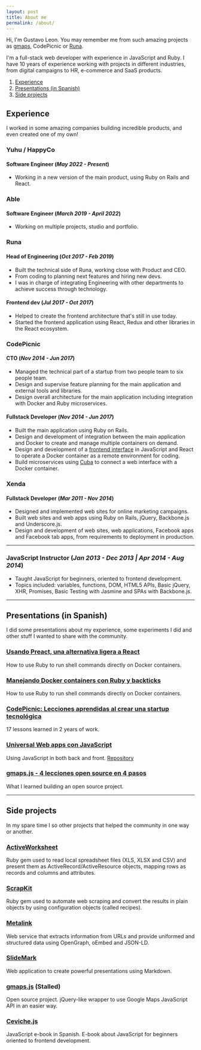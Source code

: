 ```yaml
---
layout: post
title: About me
permalink: /about/
---
```


Hi, I'm Gustavo Leon. You may remember me from such amazing projects as [gmaps](https://hpneo.dev/gmaps "gmaps.js: Google Maps API with less pain and more fun"), CodePicnic or [Runa](https://runahr.com "Payroll and HR software for SMB").

I'm a full-stack web developer with experience in JavaScript and Ruby. I have 10 years of experience working with projects in different industries, from digital campaigns to HR, e-commerce and SaaS products.

1. [Experience](#experience)
2. [Presentations (in Spanish)](#presentations-in-spanish)
3. [Side projects](#side-projects)

## Experience

I worked in some amazing companies building incredible products, and even created one of my own!

### **Yuhu / HappyCo**

#### Software Engineer (_May 2022 - Present_)

* Working in a new version of the main product, using Ruby on Rails and React.

### **Able**

#### Software Engineer (_March 2019 - April 2022_)

* Working on multiple projects, studio and portfolio.

### **Runa**

#### Head of Engineering (_Oct 2017 - Feb 2019_)

* Built the technical side of Runa, working close with Product and CEO.
* From coding to planning next features and hiring new devs.
* I was in charge of integrating Engineering with other departments to achieve success through technology.

#### Frontend dev (_Jul 2017 - Oct 2017_)

* Helped to create the frontend architecture that's still in use today.
* Started the frontend application using React, Redux and other libraries in the React ecosystem.

### **CodePicnic**

#### CTO (_Nov 2014 - Jun 2017_)

* Managed the technical part of a startup from two people team to six people team.
* Design and supervise feature planning for the main application and external tools and libraries.
* Design overall architecture for the main application including integration with Docker and Ruby microservices.

#### Fullstack Developer (_Nov 2014 - Jun 2017_)

* Built the main application using Ruby on Rails.
* Design and development of integration between the main application and Docker to create and manage multiple containers on demand.
* Design and development of a [frontend interface](https://github.com/CodePicnic/codebasket) in JavaScript and React to operate a Docker container as a remote environment for coding.
* Build microservices using [Cuba](http://cuba.is/) to connect a web interface with a Docker container.

### **Xenda**

#### Fullstack Developer (_Mar 2011 - Nov 2014_)

* Designed and implemented web sites for online marketing campaigns.
* Built web sites and web apps using Ruby on Rails, jQuery, Backbone.js and Underscore.js.
* Design and development of web sites, web applications, Facebook apps and Facebook tab apps, from requirements to deployment in production.

---

### **JavaScript Instructor (_Jan 2013 - Dec 2013 | Apr 2014 - Aug 2014_)**

* Taught JavaScript for beginners, oriented to frontend development.
* Topics included: variables, functions, DOM, HTML5 APIs, Basic jQuery, XHR, Promises, Basic Testing with Jasmine and SPAs with Backbone.js.

---

## Presentations (in Spanish)

I did some presentations about my experience, some experiments I did and other stuff I wanted to share with the community.

### [Usando Preact, una alternativa ligera a React](https://speakerdeck.com/hpneo/usando-preact-una-alternativa-ligera-a-react)
<!-- _November 25, 2017_ -->

How to use Ruby to run shell commands directly on Docker containers.

### [Manejando Docker containers con Ruby y backticks](https://speakerdeck.com/hpneo/manejando-docker-containers-con-ruby-y-backticks)
<!-- _August 19, 2016_ -->

How to use Ruby to run shell commands directly on Docker containers.

### [CodePicnic: Lecciones aprendidas al crear una startup tecnológica](https://speakerdeck.com/hpneo/codepicnic-lecciones-aprendidas-al-crear-una-startup-tecnologica)
<!-- _July 26, 2016_ -->

17 lessons learned in 2 years of work.

### [Universal Web apps con JavaScript](https://speakerdeck.com/hpneo/universal-web-apps-con-javascript)
<!-- _October 24, 2015_ -->

Using JavaScript in both back and front. [Repository](https://github.com/hpneo/pokedexjs)

### [gmaps.js - 4 lecciones open source en 4 pasos](https://speakerdeck.com/hpneo/gmaps-dot-js-4-lecciones-open-source-en-4-pasos)
<!-- _April 7, 2015_ -->

What I learned building an open source project.

---

## Side projects

In my spare time I so other projects that helped the community in one way or another.

### [ActiveWorksheet](https://hpneo.dev/active_worksheet)

Ruby gem used to read local spreadsheet files (XLS, XLSX and CSV) and present them as ActiveRecord/ActiveResource objects, mapping rows as records and columns and attributes.

### [ScrapKit](https://hpneo.dev/scrap_kit)

Ruby gem used to automate web scraping and convert the results in plain objects by using configuration objects (called recipes).

### [Metalink](https://hpneo.dev/metalink)

Web service that extracts information from URLs and provide uniformed and structured data using OpenGraph, oEmbed and JSON-LD.

### [SlideMark](https://slidemark.app/)

Web application to create powerful presentations using Markdown.

### [gmaps.js](https://hpneo.github.com/gmaps) (Stalled)

Open source project. jQuery-like wrapper to use Google Maps JavaScript API in an easier way.

### [Ceviche.js](https://cevichejs.com/)

JavaScript e-book in Spanish. E-book about JavaScript for beginners oriented to frontend development.

